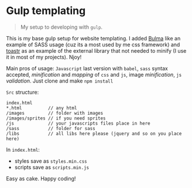 # Gulp templating
> My setup to developing with `gulp`.

This is my base gulp setup for website templating. I added [Bulma](https://bulma.io/) like an example of SASS usage (cuz its a most used by me css framework) and [toastr](https://github.com/CodeSeven/toastr) as an example of the external library that not needed to minify (I use it in most of my projects). Njoy!

Main pros of usage: `Javascript` last version with `babel`, `sass` syntax accepted, _minification_ and _mapping_ of `css` and `js`, image _minification_, `js` _validation_. Just clone and make `npm install`

`Src` structure:
```
index.html
*.html          // any html
/images         // folder with images
/images/sprites // if you need sprites
/js             // your javascripts files place in here
/sass           // folder for sass
/libs           // all libs here please (jquery and so on you place here)
```
In `index.html`:
* styles save as `styles.min.css`
* scripts save as `scripts.min.js`

Easy as cake. Happy coding!
